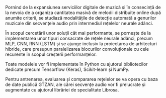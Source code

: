 Pornind de la expansiunea serviciilor digitale de muzică și în consecință de la nevoia de a organiza cantitatea masivă de melodii distribuite online după anumite criterii, se studiază modalitățile de detecție automată a genurilor muzicale din secvențele audio prin intermediul rețelelor neurale adânci. 

În scopul cercetării unor soluții cât mai performante, se pornește de la implementarea unor tipuri consacrate de rețele neurale adânci, precum MLP, CNN, RNN (LSTM) și se ajunge inclusiv la proiectarea de arhitecturi hibride, care presupun paralelizarea blocurilor convoluționale cu cele recurente în scopul creșterii performanțelor.

Toate modelele vor fi implementate în Python cu ajutorul bibliotecilor dedicate precum Tensorflow (Keras), Scikit-learn și NumPy. 

Pentru antrenarea, evaluarea și compararea rețelelor se va opera cu baza de date publică GTZAN, ale cărei secvențe audio vor fi prelucrate și augmentate cu ajutorul librăriei de specialitate Librosa.
